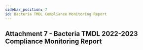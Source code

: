 ```yaml
---
sidebar_position: 7
id: Bacteria TMDL Compliance Monitoring Report
---
```


## Attachment 7 - Bacteria TMDL 2022-2023 Compliance Monitoring Report